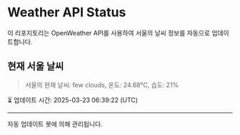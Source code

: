
# Weather API Status

이 리포지토리는 OpenWeather API를 사용하여 서울의 날씨 정보를 자동으로 업데이트합니다.

## 현재 서울 날씨
> 서울의 현재 날씨: few clouds, 온도: 24.68°C, 습도: 21%

⏳ 업데이트 시간: 2025-03-23 06:39:22 (UTC)

---
자동 업데이트 봇에 의해 관리됩니다.
